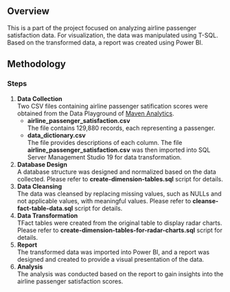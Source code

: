 ## Overview
This is a part of the project focused on analyzing airline passenger satisfaction data. For visualization, the data was manipulated using T-SQL.
Based on the transformed data, a report was created using Power BI.

## Methodology
### Steps
1. **Data Collection**<br>
Two CSV files containing airline passenger satification scores were obtained from the Data Playground of [Maven Analytics](https://mavenanalytics.io/data-playground).
    - **airline_passenger_satisfaction.csv**<br>
    The file contains 129,880 records, each representing a passenger.<br>
    - **data_dictionary.csv**<br>
    The file provides descriptions of each column.
    The file **airline_passenger_satisfaction.csv** was then imported into SQL Server Management Studio 19 for data transformation.
2. **Database Design**<br>
A database structure was designed and normalized based on the data collected.
Please refer to **create-dimension-tables.sql** script for details.
4. **Data Cleansing**<br>
The data was cleansed by replacing missing values, such as NULLs and not applicable values, with meaningful values.
Please refer to **cleanse-fact-table-data.sql** script for details.
6. **Data Transformation**<br>
TFact tables were created from the original table to display radar charts.
Please refer to **create-dimension-tables-for-radar-charts.sql** script for details.
8. **Report**<br>
The transformed data was imported into Power BI, and a report was designed and created to provide a visual presentation of the data.
9. **Analysis**<br>
The analysis was conducted based on the report to gain insights into the airline passenger satisfaction scores.
